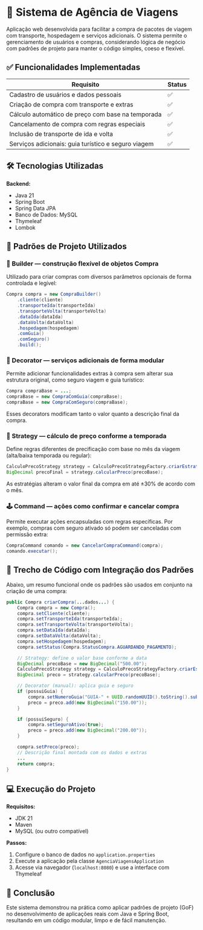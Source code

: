 
# 🧳 Sistema de Agência de Viagens

Aplicação web desenvolvida para facilitar a compra de pacotes de viagem com transporte, hospedagem e serviços adicionais. O sistema permite o gerenciamento de usuários e compras, considerando lógica de negócio com padrões de projeto para manter o código simples, coeso e flexível.

## ✅ Funcionalidades Implementadas

| Requisito                                         | Status |
|--------------------------------------------------|--------|
| Cadastro de usuários e dados pessoais            | ✅     |
| Criação de compra com transporte e extras        | ✅     |
| Cálculo automático de preço com base na temporada| ✅     |
| Cancelamento de compra com regras especiais      | ✅     |
| Inclusão de transporte de ida e volta            | ✅     |
| Serviços adicionais: guia turístico e seguro viagem | ✅     |

## 🛠️ Tecnologias Utilizadas

**Backend:**

- Java 21
- Spring Boot
- Spring Data JPA
- Banco de Dados: MySQL
- Thymeleaf
- Lombok

## 📐 Padrões de Projeto Utilizados

### 🔧 Builder — construção flexível de objetos Compra

Utilizado para criar compras com diversos parâmetros opcionais de forma controlada e legível:

```java
Compra compra = new CompraBuilder()
    .cliente(cliente)
    .transporteIda(transporteIda)
    .transporteVolta(transporteVolta)
    .dataIda(dataIda)
    .dataVolta(dataVolta)
    .hospedagem(hospedagem)
    .comGuia()
    .comSeguro()
    .build();
```

### 🧱 Decorator — serviços adicionais de forma modular

Permite adicionar funcionalidades extras à compra sem alterar sua estrutura original, como seguro viagem e guia turístico:

```java
Compra compraBase = ...;
compraBase = new CompraComGuia(compraBase);
compraBase = new CompraComSeguro(compraBase);
```

Esses decorators modificam tanto o valor quanto a descrição final da compra.

### 🧠 Strategy — cálculo de preço conforme a temporada

Define regras diferentes de precificação com base no mês da viagem (alta/baixa temporada ou regular):

```java
CalculoPrecoStrategy strategy = CalculoPrecoStrategyFactory.criarEstrategia(dataIda);
BigDecimal precoFinal = strategy.calcularPreco(precoBase);
```

As estratégias alteram o valor final da compra em até ±30% de acordo com o mês.

### 🕹️ Command — ações como confirmar e cancelar compra

Permite executar ações encapsuladas com regras específicas. Por exemplo, compras com seguro ativado só podem ser canceladas com permissão extra:

```java
CompraCommand comando = new CancelarCompraCommand(compra);
comando.executar();
```

## 📌 Trecho de Código com Integração dos Padrões

Abaixo, um resumo funcional onde os padrões são usados em conjunto na criação de uma compra:

```java
public Compra criarCompra(...dados...) {
    Compra compra = new Compra();
    compra.setCliente(cliente);
    compra.setTransporteIda(transporteIda);
    compra.setTransporteVolta(transporteVolta);
    compra.setDataIda(dataIda);
    compra.setDataVolta(dataVolta);
    compra.setHospedagem(hospedagem);
    compra.setStatus(Compra.StatusCompra.AGUARDANDO_PAGAMENTO);

    // Strategy: define o valor base conforme a data
    BigDecimal precoBase = new BigDecimal("500.00");
    CalculoPrecoStrategy strategy = CalculoPrecoStrategyFactory.criarEstrategia(dataIda);
    BigDecimal preco = strategy.calcularPreco(precoBase);

    // Decorator (manual): aplica guia e seguro
    if (possuiGuia) {
        compra.setNumeroGuia("GUIA-" + UUID.randomUUID().toString().substring(0, 8));
        preco = preco.add(new BigDecimal("150.00"));
    }

    if (possuiSeguro) {
        compra.setSeguroAtivo(true);
        preco = preco.add(new BigDecimal("200.00"));
    }

    compra.setPreco(preco);
    // Descrição final montada com os dados e extras
    ...
    return compra;
}
```

## 💻 Execução do Projeto

**Requisitos:**

- JDK 21
- Maven
- MySQL (ou outro compatível)

**Passos:**

1. Configure o banco de dados no `application.properties`
2. Execute a aplicação pela classe `AgenciaViagensApplication`
3. Acesse via navegador (`localhost:8080`) e use a interface com Thymeleaf

## 🎯 Conclusão

Este sistema demonstrou na prática como aplicar padrões de projeto (GoF) no desenvolvimento de aplicações reais com Java e Spring Boot, resultando em um código modular, limpo e de fácil manutenção.
